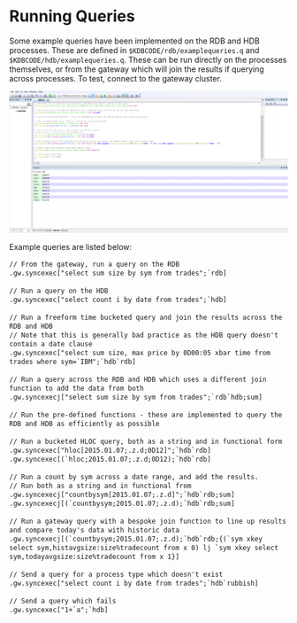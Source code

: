 Running Queries
===============

Some example queries have been implemented on the RDB and HDB processes. These are defined in ``$KDBCODE/rdb/examplequeries.q`` and ``$KDBCODE/hdb/examplequeries.q``. These can be run directly on the processes themselves, or from the gateway which will join the results if querying across processes. To test, connect to the gateway cluster.

![QPad Queries](graphics/qpad_queries.png)

Example queries are listed below:

    // From the gateway, run a query on the RDB
    .gw.syncexec["select sum size by sym from trades";`rdb]

    // Run a query on the HDB
    .gw.syncexec["select count i by date from trades";`hdb]

    // Run a freeform time bucketed query and join the results across the RDB and HDB
    // Note that this is generally bad practice as the HDB query doesn't contain a date clause
    .gw.syncexec["select sum size, max price by 0D00:05 xbar time from trades where sym=`IBM";`hdb`rdb]

    // Run a query across the RDB and HDB which uses a different join function to add the data from both 
    .gw.syncexecj["select sum size by sym from trades";`rdb`hdb;sum]

    // Run the pre-defined functions - these are implemented to query the RDB and HDB as efficiently as possible

    // Run a bucketed HLOC query, both as a string and in functional form
    .gw.syncexec["hloc[2015.01.07;.z.d;0D12]";`hdb`rdb]
    .gw.syncexec[(`hloc;2015.01.07;.z.d;0D12);`hdb`rdb]

    // Run a count by sym across a date range, and add the results. 
    // Run both as a string and in functional from
    .gw.syncexecj["countbysym[2015.01.07;.z.d]";`hdb`rdb;sum]
    .gw.syncexecj[(`countbysym;2015.01.07;.z.d);`hdb`rdb;sum]

    // Run a gateway query with a bespoke join function to line up results and compare today's data with historic data
    .gw.syncexecj[(`countbysym;2015.01.07;.z.d);`hdb`rdb;{(`sym xkey select sym,histavgsize:size%tradecount from x 0) lj `sym xkey select sym,todayavgsize:size%tradecount from x 1}]

    // Send a query for a process type which doesn't exist
    .gw.syncexec["select count i by date from trades";`hdb`rubbish]

    // Send a query which fails
    .gw.syncexec["1+`a";`hdb]